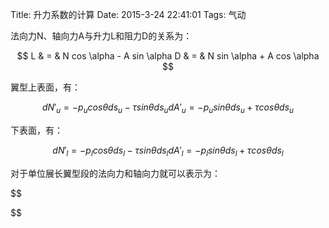 Title: 升力系数的计算
Date: 2015-3-24 22:41:01 
Tags: 气动



法向力N、轴向力A与升力L和阻力D的关系为：

$$
L & = & N cos \alpha - A sin \alpha 
D & = & N sin \alpha + A cos \alpha  
$$

翼型上表面，有：

$$
dN'_u = - p_u cos \theta ds_u - \tau sin \theta ds_u 
dA'_u = - p_u sin \theta ds_u + \tau cos \theta ds_u 
$$

下表面，有：

$$
dN'_l = - p_l cos \theta ds_l - \tau sin \theta ds_l 
dA'_l = - p_l sin \theta ds_l + \tau cos \theta ds_l 
$$

对于单位展长翼型段的法向力和轴向力就可以表示为：

$$

$$
